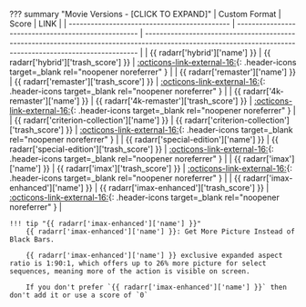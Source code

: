 ??? summary "Movie Versions - [CLICK TO EXPAND]"
    | Custom Format                                | Score                                               | LINK                                                                                                                                                       |
    | -------------------------------------------- | --------------------------------------------------- | ---------------------------------------------------------------------------------------------------------------------------------------------------------- |
    | {{ radarr['hybrid']['name'] }}               | {{ radarr['hybrid']['trash_score'] }}               | [:octicons-link-external-16:](/Radarr/Radarr-collection-of-custom-formats/#hybrid){: .header-icons target=_blank rel="noopener noreferrer" }               |
    | {{ radarr['remaster']['name'] }}             | {{ radarr['remaster']['trash_score'] }}             | [:octicons-link-external-16:](/Radarr/Radarr-collection-of-custom-formats/#remaster){: .header-icons target=_blank rel="noopener noreferrer" }             |
    | {{ radarr['4k-remaster']['name'] }}          | {{ radarr['4k-remaster']['trash_score'] }}          | [:octicons-link-external-16:](/Radarr/Radarr-collection-of-custom-formats/#4k-remaster){: .header-icons target=_blank rel="noopener noreferrer" }          |
    | {{ radarr['criterion-collection']['name'] }} | {{ radarr['criterion-collection']['trash_score'] }} | [:octicons-link-external-16:](/Radarr/Radarr-collection-of-custom-formats/#criterion-collection){: .header-icons target=_blank rel="noopener noreferrer" } |
    | {{ radarr['special-edition']['name'] }}      | {{ radarr['special-edition']['trash_score'] }}      | [:octicons-link-external-16:](/Radarr/Radarr-collection-of-custom-formats/#special-edition){: .header-icons target=_blank rel="noopener noreferrer" }      |
    | {{ radarr['imax']['name'] }}                 | {{ radarr['imax']['trash_score'] }}                 | [:octicons-link-external-16:](/Radarr/Radarr-collection-of-custom-formats/#imax){: .header-icons target=_blank rel="noopener noreferrer" }                 |
    | {{ radarr['imax-enhanced']['name'] }}        | {{ radarr['imax-enhanced']['trash_score'] }}        | [:octicons-link-external-16:](/Radarr/Radarr-collection-of-custom-formats/#imax-enhanced){: .header-icons target=_blank rel="noopener noreferrer" }        |

    !!! tip "{{ radarr['imax-enhanced']['name'] }}"
        {{ radarr['imax-enhanced']['name'] }}: Get More Picture Instead of Black Bars.

        {{ radarr['imax-enhanced']['name'] }} exclusive expanded aspect ratio is 1:90:1, which offers up to 26% more picture for select sequences, meaning more of the action is visible on screen.

        If you don't prefer `{{ radarr['imax-enhanced']['name'] }}` then don't add it or use a score of `0`
